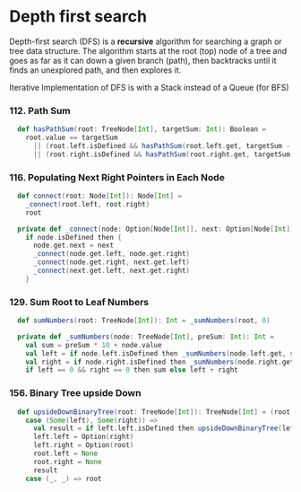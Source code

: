 # Depth first search
Depth-first search (DFS) is a **recursive** algorithm for searching a graph or tree data structure. 
The algorithm starts at the root (top) node of a tree and goes as far as it can down a given branch (path), then backtracks until it finds an unexplored path, and then explores it.

Iterative Implementation of DFS is with a Stack instead of a Queue (for BFS)

### 112. Path Sum
```scala
  def hasPathSum(root: TreeNode[Int], targetSum: Int): Boolean =
    root.value == targetSum
      || (root.left.isDefined && hasPathSum(root.left.get, targetSum - root.value))
      || (root.right.isDefined && hasPathSum(root.right.get, targetSum - root.value))
```

### 116. Populating Next Right Pointers in Each Node
```scala
  def connect(root: Node[Int]): Node[Int] =
    _connect(root.left, root.right)
    root

  private def _connect(node: Option[Node[Int]], next: Option[Node[Int]]): Unit =
    if node.isDefined then {
      node.get.next = next
      _connect(node.get.left, node.get.right)
      _connect(node.get.right, next.get.left)
      _connect(next.get.left, next.get.right)
    }
```

### 129. Sum Root to Leaf Numbers
```scala
  def sumNumbers(root: TreeNode[Int]): Int = _sumNumbers(root, 0)

  private def _sumNumbers(node: TreeNode[Int], preSum: Int): Int =
    val sum = preSum * 10 + node.value
    val left = if node.left.isDefined then _sumNumbers(node.left.get, sum) else 0
    val right = if node.right.isDefined then _sumNumbers(node.right.get, sum) else 0
    if left == 0 && right == 0 then sum else left + right
```

### 156. Binary Tree upside Down
```scala
  def upsideDownBinaryTree(root: TreeNode[Int]): TreeNode[Int] = (root.left, root.right) match
    case (Some(left), Some(right)) =>
      val result = if left.left.isDefined then upsideDownBinaryTree(left) else left
      left.left = Option(right)
      left.right = Option(root)
      root.left = None
      root.right = None
      result
    case (_, _) => root
```